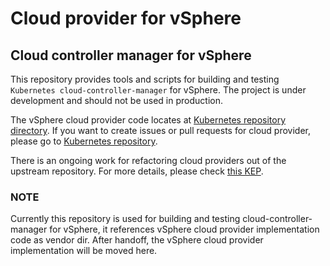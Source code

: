 # Cloud provider for vSphere

## Cloud controller manager for vSphere

This repository provides tools and scripts for building and testing `Kubernetes cloud-controller-manager` for vSphere. The project is under development and should not be used in production.

The vSphere cloud provider code locates at [Kubernetes repository directory](https://github.com/kubernetes/kubernetes/tree/master/pkg/cloudprovider/providers/vsphere). If you want to create issues or pull requests for cloud provider, please go to [Kubernetes repository](https://github.com/kubernetes/kubernetes).

There is an ongoing work for refactoring cloud providers out of the upstream repository. For more details, please check [this KEP](https://github.com/kubernetes/community/blob/master/keps/sig-cloud-provider/0002-cloud-controller-manager.md).

### NOTE
Currently this repository is used for building and testing cloud-controller-manager for vSphere, it references vSphere cloud provider implementation code as vendor dir. After handoff, the vSphere cloud provider implementation will be moved here.
